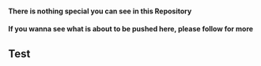 #### There is nothing special you can see in this Repository
#### If you wanna see what is about to be pushed here, please follow for more  
## Test